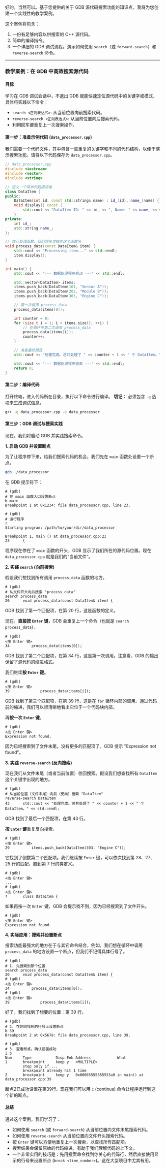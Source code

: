 好的，当然可以。基于您提供的关于 GDB 源代码搜索功能的知识点，我将为您创建一个实践性的教学案例。

这个案例将包含：

1.  一份有足够内容以供搜索的 C++ 源代码。
2.  简单的编译指令。
3.  一个详细的 GDB 调试流程，演示如何使用 `search`（或 `forward-search`）和 `reverse-search` 命令。

-----

### **教学案例：在 GDB 中高效搜索源代码**

#### **目标**

学习在 GDB 调试会话中，不退出 GDB 就能快速定位源代码中的关键字或模式，具体将实践以下命令：

  * `search <正则表达式>`: 从当前位置向前搜索代码。
  * `reverse-search <正则表达式>`: 从当前位置向后搜索代码。
  * 利用回车键重复上一次搜索操作。

#### **第一步：准备示例代码 (`data_processor.cpp`)**

我们需要一个代码文件，其中包含一些重复的关键字和不同的代码结构，以便于演示搜索功能。请将以下代码保存为 `data_processor.cpp`。

```cpp
// data_processor.cpp
#include <iostream>
#include <vector>
#include <string>

// 定义一个简单的数据项类
class DataItem {
public:
    DataItem(int id, const std::string& name) : id_(id), name_(name) {}
    void display() const {
        std::cout << "DataItem ID: " << id_ << ", Name: " << name_ << std::endl;
    }
private:
    int id_;
    std::string name_;
};

// 核心处理函数，我们将多次搜索这个函数名
void process_data(const DataItem& item) {
    std::cout << "Processing item..." << std::endl;
    item.display();
}

int main() {
    std::cout << "--- 数据处理程序启动 ---" << std::endl;

    std::vector<DataItem> items;
    items.push_back(DataItem(101, "Sensor A"));
    items.push_back(DataItem(202, "Module B"));
    items.push_back(DataItem(303, "Engine C"));

    // 第一次调用 process_data
    process_data(items[0]);

    int counter = 0;
    for (size_t i = 1; i < items.size(); ++i) {
        // 在循环中第二次调用 process_data
        process_data(items[i]);
        counter++;
    }

    // 准备最终报告
    std::cout << "处理完成。总共处理了 " << counter + 1 << " 个 DataItem。" << std::endl;

    std::cout << "--- 数据处理程序结束 ---" << std::endl;
    return 0;
}
```

#### **第二步：编译代码**

打开终端，进入代码所在目录，执行以下命令进行编译。
**切记：** 必须包含 `-g` 选项来生成调试信息。

```bash
g++ -g data_processor.cpp -o data_processor
```

#### **第三步：GDB 调试与搜索实践**

现在，我们将启动 GDB 并实践搜索命令。

**1. 启动 GDB 并设置断点**

为了让程序停下来，给我们搜索代码的机会，我们先在 `main` 函数处设置一个断点。

```bash
gdb ./data_processor
```

在 GDB 提示符下：

```gdb
# (gdb)
# 在 main 函数入口设置断点
b main
Breakpoint 1 at 0x1234: file data_processor.cpp, line 23.

# (gdb)
# 运行程序
r
Starting program: /path/to/your/dir/data_processor

Breakpoint 1, main () at data_processor.cpp:23
23      {
```

程序现在停在了 `main` 函数的开头，GDB 显示了我们所在的源代码位置。现在 `data_processor.cpp` 就是我们的“当前文件”。

**2. 实践 `search` (向前搜索)**

假设我们想找到所有调用 `process_data` 函数的地方。

```gdb
# (gdb)
# 从文件开头向后搜索 "process_data"
search process_data
20      void process_data(const DataItem& item) {
```

GDB 找到了第一个匹配项，在第 20 行，这是函数的定义。

现在，**直接按 `Enter` 键**，GDB 会重复上一个命令（也就是 `search process_data`）。

```gdb
# (gdb)
<按 Enter 键>
34          process_data(items[0]);
```

GDB 找到了第二个匹配项，在第 34 行，这是第一次调用。注意看，GDB 的输出保留了源代码的缩进格式。

我们继续**按 `Enter` 键**。

```gdb
# (gdb)
<按 Enter 键>
39              process_data(items[i]);
```

GDB 找到了第三个匹配项，在第 39 行，这是在 `for` 循环内部的调用。通过代码前的缩进，我们可以很清晰地看出它位于一个代码块内部。

再**按一次 `Enter` 键**。

```gdb
# (gdb)
<按 Enter 键>
Expression not found.
```

因为已经搜索到了文件末尾，没有更多的匹配项了，GDB 提示 "Expression not found"。

**3. 实践 `reverse-search` (反向搜索)**

现在我们从文件末尾（或者当前位置）往回搜索。假设我们想查找所有 `DataItem` 这个关键字出现的地方。

```gdb
# (gdb)
# 从当前位置（文件末尾）向前（反向）搜索 "DataItem"
reverse-search DataItem
43      std::cout << "处理完成。总共处理了 " << counter + 1 << " 个 DataItem。" << std::endl;
```

GDB 找到了最后一个匹配项，在第 43 行。

**按 `Enter` 键**重复反向搜索。

```gdb
# (gdb)
<按 Enter 键>
29          items.push_back(DataItem(303, "Engine C"));
```

它找到了倒数第二个匹配项。我们继续按 `Enter` 键，可以依次找到第 28、27、25 行的匹配，直到第 7 行的类定义。

```gdb
# (gdb)
<按 Enter 键>
...
# (gdb)
<按 Enter 键>
7       class DataItem {
```

如果再按一次 `Enter` 键，GDB 会提示找不到，因为已经搜索到了文件开头。

```gdb
# (gdb)
<按 Enter 键>
Expression not found.
```

**4. 实际应用：搜索并设置断点**

搜索功能最强大的地方在于与其它命令结合。例如，我们想在循环中调用 `process_data` 的地方设置一个断点，但我们不记得具体行号了。

```gdb
# (gdb)
# 1. 先搜索到那个位置
search process_data
20      void process_data(const DataItem& item) {
# (gdb)
<按 Enter 键>
34          process_data(items[0]);
# (gdb)
<按 Enter 键>
39              process_data(items[i]);
```

好了，我们找到了想要的位置：第 39 行。

```gdb
# (gdb)
# 2. 在刚刚找到的行号上设置断点
b 39
Breakpoint 2 at 0x5678: file data_processor.cpp, line 39.

# (gdb)
# 3. 查看断点，确认设置成功
i b
Num     Type           Disp Enb Address            What
1       breakpoint     keep y   <MULTIPLE>
        stop only if ...
        breakpoint already hit 1 time
2       breakpoint     keep y   0x00005555555553a0 in main() at data_processor.cpp:39
```

断点2已成功设置在第39行。现在我们可以用 `c` (continue) 命令让程序运行到这个新的断点。

#### **总结**

通过这个案例，我们学习了：

  - 如何使用 `search` (或 `forward-search`) 从当前位置向文件末尾搜索代码。
  - 如何使用 `reverse-search` 从当前位置向文件开头搜索代码。
  - 按 `Enter` 键可以方便地重复上一次搜索，以查找所有匹配项。
  - 搜索结果会保留原始的代码缩进，有助于我们理解代码的上下文。
  - 一个非常实用的技巧是：先用搜索命令找到你关心的代码行，然后直接使用显示的行号来设置断点 (`break <line_number>`)。这在大型项目中尤其有用。
